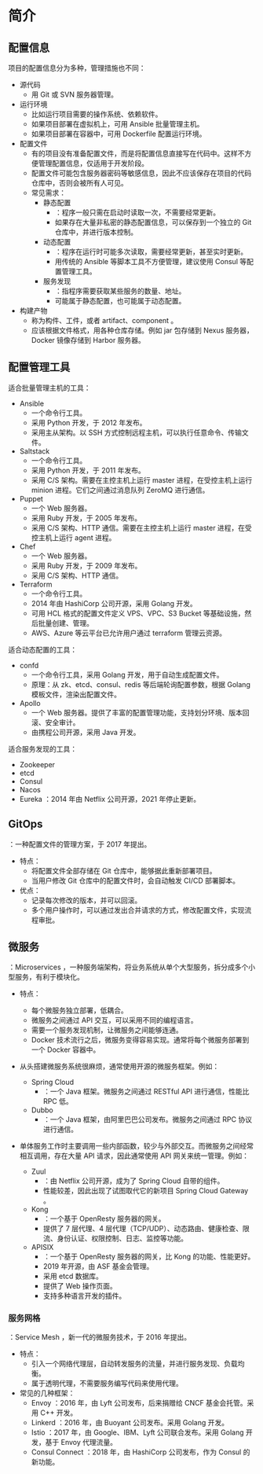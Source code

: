 # 简介

## 配置信息

项目的配置信息分为多种，管理措施也不同：
- 源代码
  - 用 Git 或 SVN 服务器管理。
- 运行环境
  - 比如运行项目需要的操作系统、依赖软件。
  - 如果项目部署在虚拟机上，可用 Ansible 批量管理主机。
  - 如果项目部署在容器中，可用 Dockerfile 配置运行环境。
- 配置文件
  - 有的项目没有准备配置文件，而是将配置信息直接写在代码中。这样不方便管理配置信息，仅适用于开发阶段。
  - 配置文件可能包含服务器密码等敏感信息，因此不应该保存在项目的代码仓库中，否则会被所有人可见。
  - 常见需求：
    - 静态配置
      - ：程序一般只需在启动时读取一次，不需要经常更新。
      - 如果存在大量非私密的静态配置信息，可以保存到一个独立的 Git 仓库中，并进行版本控制。
    - 动态配置
      - ：程序在运行时可能多次读取，需要经常更新，甚至实时更新。
      - 用传统的 Ansible 等脚本工具不方便管理，建议使用 Consul 等配置管理工具。
    - 服务发现
      - ：指程序需要获取某些服务的数量、地址。
      - 可能属于静态配置，也可能属于动态配置。
- 构建产物
  - 称为构件、工件，或者 artifact、component 。
  - 应该根据文件格式，用各种仓库存储。例如 jar 包存储到 Nexus 服务器，Docker 镜像存储到 Harbor 服务器。

## 配置管理工具

适合批量管理主机的工具：
- Ansible
  - 一个命令行工具。
  - 采用 Python 开发，于 2012 年发布。
  - 采用主从架构。以 SSH 方式控制远程主机，可以执行任意命令、传输文件。
- Saltstack
  - 一个命令行工具。
  - 采用 Python 开发，于 2011 年发布。
  - 采用 C/S 架构。需要在主控主机上运行 master 进程，在受控主机上运行 minion 进程。它们之间通过消息队列 ZeroMQ 进行通信。
- Puppet
  - 一个 Web 服务器。
  - 采用 Ruby 开发，于 2005 年发布。
  - 采用 C/S 架构、HTTP 通信。需要在主控主机上运行 master 进程，在受控主机上运行 agent 进程。
- Chef
  - 一个 Web 服务器。
  - 采用 Ruby 开发，于 2009 年发布。
  - 采用 C/S 架构、HTTP 通信。
- Terraform
  - 一个命令行工具。
  - 2014 年由 HashiCorp 公司开源，采用 Golang 开发。
  - 可用 HCL 格式的配置文件定义 VPS、VPC、S3 Bucket 等基础设施，然后批量创建、管理。
  - AWS、Azure 等云平台已允许用户通过 terraform 管理云资源。

适合动态配置的工具：
- confd
  - 一个命令行工具，采用 Golang 开发，用于自动生成配置文件。
  - 原理：从 zk、etcd、consul、redis 等后端轮询配置参数，根据 Golang 模板文件，渲染出配置文件。
- Apollo
  - 一个 Web 服务器。提供了丰富的配置管理功能，支持划分环境、版本回滚、安全审计。
  - 由携程公司开源，采用 Java 开发。

适合服务发现的工具：
- Zookeeper
- etcd
- Consul
- Nacos
- Eureka ：2014 年由 Netflix 公司开源，2021 年停止更新。

## GitOps

：一种配置文件的管理方案，于 2017 年提出。
- 特点：
  - 将配置文件全部存储在 Git 仓库中，能够据此重新部署项目。
  - 当用户修改 Git 仓库中的配置文件时，会自动触发 CI/CD 部署脚本。
- 优点：
  - 记录每次修改的版本，并可以回滚。
  - 多个用户操作时，可以通过发出合并请求的方式，修改配置文件，实现流程审批。

## 微服务

：Microservices ，一种服务端架构，将业务系统从单个大型服务，拆分成多个小型服务，有利于模块化。
- 特点：
  - 每个微服务独立部署，低耦合。
  - 微服务之间通过 API 交互，可以采用不同的编程语言。
  - 需要一个服务发现机制，让微服务之间能够连通。
  - Docker 技术流行之后，微服务变得容易实现。通常将每个微服务部署到一个 Docker 容器中。
- 从头搭建微服务系统很麻烦，通常使用开源的微服务框架。例如：
  - Spring Cloud
    - ：一个 Java 框架。微服务之间通过 RESTful API 进行通信，性能比 RPC 低。
  - Dubbo
    - ：一个 Java 框架，由阿里巴巴公司发布。微服务之间通过 RPC 协议进行通信。

- 单体服务工作时主要调用一些内部函数，较少与外部交互。而微服务之间经常相互调用，存在大量 API 请求，因此通常使用 API 网关来统一管理。例如：
  - Zuul
    - ：由 Netflix 公司开源，成为了 Spring Cloud 自带的组件。
    - 性能较差，因此出现了试图取代它的新项目 Spring Cloud Gateway 。
  - Kong
    - ：一个基于 OpenResty 服务器的网关。
    - 提供了 7 层代理、4 层代理（TCP/UDP）、动态路由、健康检查、限流、身份认证、权限控制、日志、监控等功能。
  - APISIX
    - ：一个基于 OpenResty 服务器的网关，比 Kong 的功能、性能更好。
    - 2019 年开源，由 ASF 基金会管理。
    - 采用 etcd 数据库。
    - 提供了 Web 操作页面。
    - 支持多种语言开发的插件。

### 服务网格

：Service Mesh ，新一代的微服务技术，于 2016 年提出。
- 特点：
  - 引入一个网络代理层，自动转发服务的流量，并进行服务发现、负载均衡。
  - 属于透明代理，不需要服务编写代码来使用代理。
- 常见的几种框架：
  - Envoy ：2016 年，由 Lyft 公司发布，后来捐赠给 CNCF 基金会托管。采用 C++ 开发。
  - Linkerd ：2016 年，由 Buoyant 公司发布。采用 Golang 开发。
  - Istio ：2017 年，由 Google、IBM、Lyft 公司联合发布。采用 Golang 开发，基于 Envoy 代理流量。
  - Consul Connect ：2018 年，由 HashiCorp 公司发布，作为 Consul 的新功能。
